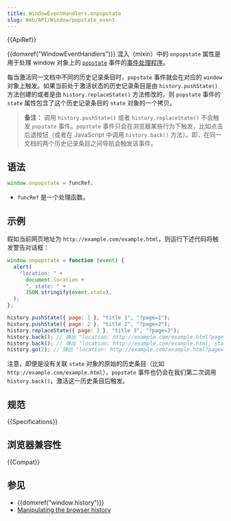 ```yaml
---
title: WindowEventHandlers.onpopstate
slug: Web/API/Window/popstate_event
---
```


{{ApiRef}}

{{domxref("WindowEventHandlers")}} 混入（mixin）中的 `onpopstate` 属性是用于处理 window 对象上的 [`popstate`](/zh-CN/docs/Web/API/Window/popstate_event) 事件的[事件处理程序](/zh-CN/docs/Web/Events/Event_handlers)。

每当激活同一文档中不同的历史记录条目时，`popstate` 事件就会在对应的 `window` 对象上触发。如果当前处于激活状态的历史记录条目是由 `history.pushState()` 方法创建的或者是由 `history.replaceState()` 方法修改的，则 `popstate` 事件的 `state` 属性包含了这个历史记录条目的 `state` 对象的一个拷贝。

> **备注：** 调用 `history.pushState()` 或者 `history.replaceState()` 不会触发 `popstate` 事件。`popstate` 事件只会在浏览器某些行为下触发，比如点击后退按钮（或者在 JavaScript 中调用 `history.back()` 方法）。即，在同一文档的两个历史记录条目之间导航会触发该事件。

## 语法

```js
window.onpopstate = funcRef;
```

- `funcRef` 是一个处理函数。

## 示例

假如当前网页地址为 `http://example.com/example.html`，则运行下述代码将触发警告对话框：

```js
window.onpopstate = function (event) {
  alert(
    "location: " +
      document.location +
      ", state: " +
      JSON.stringify(event.state),
  );
};

history.pushState({ page: 1 }, "title 1", "?page=1");
history.pushState({ page: 2 }, "title 2", "?page=2");
history.replaceState({ page: 3 }, "title 3", "?page=3");
history.back(); // 弹出 "location: http://example.com/example.html?page=1, state: {"page":1}"
history.back(); // 弹出 "location: http://example.com/example.html, state: null
history.go(2); // 弹出 "location: http://example.com/example.html?page=3, state: {"page":3}
```

注意，即便是没有关联 `state` 对象的原始的历史条目（比如 `http://example.com/example.html`），`popstate` 事件也仍会在我们第二次调用 `history.back()`，激活这一历史条目后触发。

## 规范

{{Specifications}}

## 浏览器兼容性

{{Compat}}

## 参见

- {{domxref("window.history")}}
- [Manipulating the browser history](/zh-CN/docs/Web/API/History_API)
